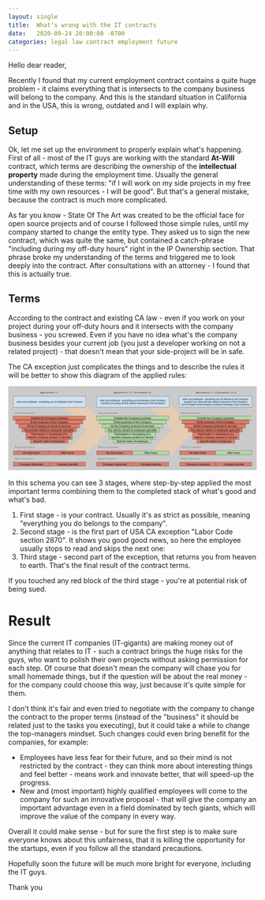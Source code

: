 ```yaml
---
layout: single
title:  What's wrong with the IT contracts
date:   2020-09-24 20:00:00 -0700
categories: legal law contract employment future
---
```

Hello dear reader,

Recently I found that my current employment contract contains a quite huge problem - it claims
everything that is intersects to the company business will belong to the company. And this is the
standard situation in California and in the USA, this is wrong, outdated and I will explain why.

## Setup

Ok, let me set up the environment to properly explain what's happening. First of all - most of the
IT guys are working with the standard **At-Will** contract, which terms are describing the ownership
of the **intellectual property** made during the employment time. Usually the general understanding
of these terms: "if I will work on my side projects in my free time with my own resources - I will
be good". But that's a general mistake, because the contract is much more complicated.

As far you know - State Of The Art was created to be the official face for open source projects and
of course I followed those simple rules, until my company started to change the entity type. They
asked us to sign the new contract, which was quite the same, but contained a catch-phrase "including
during my off-duty hours" right in the IP Ownership section. That phrase broke my understanding of
the terms and triggered me to look deeply into the contract. After consultations with an attorney -
I found that this is actually true.

## Terms

According to the contract and existing CA law - even if you work on your project during your
off-duty hours and it intersects with the company business - you screwed. Even if you have no idea
what's the company business besides your current job (you just a developer working on not a related
project) - that doesn't mean that your side-project will be in safe.

The CA exception just complicates the things and to describe the rules it will be better to show
this diagram of the applied rules:

[![Contract terms override schema](/assets/images/blog/2020-09-24/contract_terms_schema.png)](/assets/images/blog/2020-09-24/contract_terms_schema.png)

In this schema you can see 3 stages, where step-by-step applied the most important terms combining
them to the completed stack of what's good and what's bad.

1. First stage - is your contract. Usually it's as strict as possible, meaning "everything you do
belongs to the company".
2. Second stage - is the first part of USA CA exception "Labor Code section 2870". It shows you good
good news, so here the employee usually stops to read and skips the next one:
3. Third stage - second part of the exception, that returns you from heaven to earth. That's the
final result of the contract terms.

If you touched any red block of the third stage - you're at potential risk of being sued.

# Result

Since the current IT companies (IT-gigants) are making money out of anything that relates to IT -
such a contract brings the huge risks for the guys, who want to polish their own projects without
asking permission for each step. Of course that doesn't mean the company will chase you for small
homemade things, but if the question will be about the real money - for the company could choose
this way, just because it's quite simple for them.

I don't think it's fair and even tried to negotiate with the company to change the contract to
the proper terms (instead of the "business" it should be related just to the tasks you executing),
but it could take a while to change the top-managers mindset. Such changes could even bring benefit
for the companies, for example:

* Employees have less fear for their future, and so their mind is not restricted by the contract -
they can think more about interesting things and feel better - means work and innovate better, that
will speed-up the progress.
* New and (most important) highly qualified employees will come to the company for such an
innovative proposal - that will give the company an important advantage even in a field dominated by
tech giants, which will improve the value of the company in every way.

Overall it could make sense - but for sure the first step is to make sure everyone knows about this
unfairness, that it is killing the opportunity for the startups, even if you follow all the standard
precautions.

Hopefully soon the future will be much more bright for everyone, including the IT guys.

Thank you
